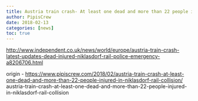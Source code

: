 ```yaml
---
title: Austria train crash- At least one dead and more than 22 people injured in Niklasdorf rail collision
author: PipisCrew
date: 2018-02-13
categories: [news]
toc: true
---
```


http://www.independent.co.uk/news/world/europe/austria-train-crash-latest-updates-dead-injured-niklasdorf-rail-police-emergency-a8206706.html

origin - https://www.pipiscrew.com/2018/02/austria-train-crash-at-least-one-dead-and-more-than-22-people-injured-in-niklasdorf-rail-collision/ austria-train-crash-at-least-one-dead-and-more-than-22-people-injured-in-niklasdorf-rail-collision